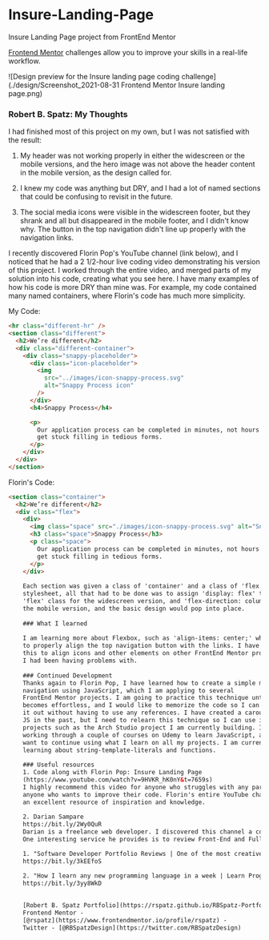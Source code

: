 # Insure-Landing-Page
Insure Landing Page project from FrontEnd Mentor

[Frontend Mentor](https://www.frontendmentor.io) challenges allow you to improve your skills in a real-life workflow.

![Design preview for the Insure landing page coding challenge](./design/Screenshot_2021-08-31 Frontend Mentor Insure landing page.png)

### Robert B. Spatz: My Thoughts

I had finished most of this project on my own, but I was not satisfied with
the result:

1. My header was not working properly in either the widescreen or the mobile
   versions, and the hero image was not above the header content in the mobile
   version, as the design called for.

2. I knew my code was anything but DRY, and I had a lot of named sections
   that could be confusing to revisit in the future.

3. The social media icons were visible in the widescreen footer, but they
   shrank and all but disappeared in the mobile footer, and I didn't know why.
   The button in the top navigation didn't line up properly with the
   navigation links.

I recently discovered Florin Pop's YouTube channel (link below), and I noticed
that he had a 2 1/2-hour live coding video demonstrating his version of this project.
I worked through the entire video, and merged parts of my solution into his
code, creating what you see here. I have many examples of how his code is
more DRY than mine was. For example, my code contained many named containers,
where Florin's code has much more simplicity.

My Code:

```html
<hr class="different-hr" />
<section class="different">
  <h2>We’re different</h2>
  <div class="different-container">
    <div class="snappy-placeholder">
      <div class="icon-placeholder">
        <img
          src="../images/icon-snappy-process.svg"
          alt="Snappy Process icon"
        />
      </div>
      <h4>Snappy Process</h4>

      <p>
        Our application process can be completed in minutes, not hours. Don’t
        get stuck filling in tedious forms.
      </p>
    </div>
  </div>
</section>
```

Florin's Code:

```html
<section class="container">
  <h2>We’re different</h2>
  <div class="flex">
    <div>
      <img class="space" src="./images/icon-snappy-process.svg" alt="Snappy" />
      <h3 class="space">Snappy Process</h3>
      <p class="space">
        Our application process can be completed in minutes, not hours. Don’t
        get stuck filling in tedious forms.
      </p>
    </div>
    
    Each section was given a class of 'container' and a class of 'flex.' In the
    stylesheet, all that had to be done was to assign 'display: flex' to the
    'flex' class for the widescreen version, and 'flex-direction: column' for
    the mobile version, and the basic design would pop into place.
    
    ### What I learned
    
    I am learning more about Flexbox, such as 'align-items: center;' which I used
    to properly align the top navigation button with the links. I have since used
    this to align icons and other elements on other FrontEnd Mentor projects that
    I had been having problems with.
    
    ### Continued Development
    Thanks again to Florin Pop, I have learned how to create a simple mobile
    navigation using JavaScript, which I am applying to several
    FrontEnd Mentor projects. I am going to practice this technique until it
    becomes effortless, and I would like to memorize the code so I can just type
    it out without having to use any references. I have created a carousel using
    JS in the past, but I need to relearn this technique so I can use it on
    projects such as the Arch Studio project I am currently building. I am
    working through a couple of courses on Udemy to learn JavaScript, and I
    want to continue using what I learn on all my projects. I am currently
    learning about string-template-literals and functions.
    
    ### Useful resources
    1. Code along with Florin Pop: Insure Landing Page
    (https://www.youtube.com/watch?v=9HVKR_hK0nY&t=7659s)
    I highly recommend this video for anyone who struggles with any part of this project, or for
    anyone who wants to improve their code. Florin's entire YouTube channel is
    an excellent resource of inspiration and knowledge.
    
    2. Darian Sampare
    https://bit.ly/2Wy0QuR
    Darian is a freelance web developer. I discovered this channel a couple of days ago, and I have found it to be an invaluable resource.
    One interesting service he provides is to review Front-End and Full-Stack Developer resumes and portfolio websites on his channel. His insights are invaluable. Two examples are:

    1. "Software Developer Portfolio Reviews | One of the most creative developer portfolios I’ve ever seen"
    https://bit.ly/3kEEfoS

    2. "How I learn any new programming language in a week | Learn Programming Fast"
    https://bit.ly/3yy8WkD
    
 
    [Robert B. Spatz Portfolio](https://rspatz.github.io/RBSpatz-Portfolio/)
    Frontend Mentor -
    [@rspatz](https://www.frontendmentor.io/profile/rspatz) -
    Twitter - [@RBSpatzDesign](https://twitter.com/RBSpatzDesign)
